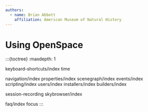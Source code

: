 ```yaml
---
authors:
  - name: Brian Abbott
    affiliation: American Museum of Natural History
---
```



# Using OpenSpace





:::{toctree}
:maxdepth: 1

keyboard-shortcuts/index
time

navigation/index
properties/index
scenegraph/index
events/index
scripting/index
users/index
installers/index
builders/index

session-recording
skybrowser/index

faq/index
focus
:::
